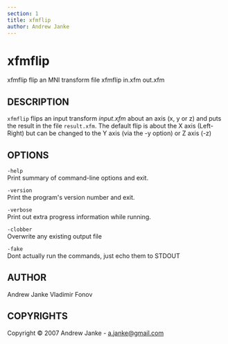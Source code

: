```yaml
---
section: 1
title: xfmflip
author: Andrew Janke
---
```

# xfmflip

xfmflip  flip an MNI transform file
xfmflip in.xfm out.xfm 

## DESCRIPTION

`xfmflip` flips an input transform *input.xfm* about an axis (x, y or z) and 
puts the result in the file `result.xfm`. The default flip is about the X axis 
(Left-Right) but can be changed to the Y axis (via the -y option) or Z axis (-z)

## OPTIONS

`-help`  
Print summary of command-line options and exit.

`-version`  
Print the program's version number and exit.

`-verbose`  
Print out extra progress information while running.

`-clobber`  
Overwrite any existing output file

`-fake`  
Dont actually run the commands, just echo them to STDOUT

## AUTHOR

Andrew Janke Vladimir Fonov

## COPYRIGHTS

Copyright © 2007 Andrew Janke - a.janke@gmail.com
